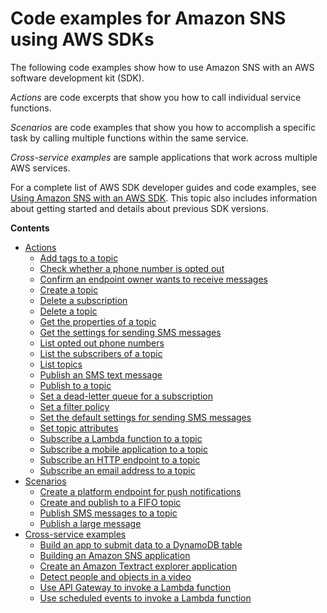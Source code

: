 # Code examples for Amazon SNS using AWS SDKs<a name="service_code_examples"></a>

The following code examples show how to use Amazon SNS with an AWS software development kit \(SDK\)\. 

*Actions* are code excerpts that show you how to call individual service functions\.

*Scenarios* are code examples that show you how to accomplish a specific task by calling multiple functions within the same service\.

*Cross\-service examples* are sample applications that work across multiple AWS services\.

For a complete list of AWS SDK developer guides and code examples, see [Using Amazon SNS with an AWS SDK](sdk-general-information-section.md)\. This topic also includes information about getting started and details about previous SDK versions\.

**Contents**
+ [Actions](service_code_examples_actions.md)
  + [Add tags to a topic](example_sns_TagResource_section.md)
  + [Check whether a phone number is opted out](example_sns_CheckIfPhoneNumberIsOptedOut_section.md)
  + [Confirm an endpoint owner wants to receive messages](example_sns_ConfirmSubscription_section.md)
  + [Create a topic](example_sns_CreateTopic_section.md)
  + [Delete a subscription](example_sns_Unsubscribe_section.md)
  + [Delete a topic](example_sns_DeleteTopic_section.md)
  + [Get the properties of a topic](example_sns_GetTopicAttributes_section.md)
  + [Get the settings for sending SMS messages](example_sns_GetSMSAttributes_section.md)
  + [List opted out phone numbers](example_sns_ListPhoneNumbersOptedOut_section.md)
  + [List the subscribers of a topic](example_sns_ListSubscriptions_section.md)
  + [List topics](example_sns_ListTopics_section.md)
  + [Publish an SMS text message](example_sns_PublishTextSMS_section.md)
  + [Publish to a topic](example_sns_Publish_section.md)
  + [Set a dead\-letter queue for a subscription](example_sns_SetSubscriptionAttributesRedrivePolicy_section.md)
  + [Set a filter policy](example_sns_SetSubscriptionAttributes_section.md)
  + [Set the default settings for sending SMS messages](example_sns_SetSmsAttributes_section.md)
  + [Set topic attributes](example_sns_SetTopicAttributes_section.md)
  + [Subscribe a Lambda function to a topic](example_sns_Subscribe_Lambda_section.md)
  + [Subscribe a mobile application to a topic](example_sns_Subscribe_App_section.md)
  + [Subscribe an HTTP endpoint to a topic](example_sns_Subscribe_HTTP_section.md)
  + [Subscribe an email address to a topic](example_sns_Subscribe_section.md)
+ [Scenarios](service_code_examples_scenarios.md)
  + [Create a platform endpoint for push notifications](example_sns_CreatePlatformEndpoint_section.md)
  + [Create and publish to a FIFO topic](example_sns_PublishFifoTopic_section.md)
  + [Publish SMS messages to a topic](example_sns_UsageSmsTopic_section.md)
  + [Publish a large message](example_sns_PublishLargeMessage_section.md)
+ [Cross\-service examples](service_code_examples_cross-service_examples.md)
  + [Build an app to submit data to a DynamoDB table](example_cross_SubmitDataApp_section.md)
  + [Building an Amazon SNS application](example_cross_SnsPublishSubscription_section.md)
  + [Create an Amazon Textract explorer application](example_cross_TextractExplorer_section.md)
  + [Detect people and objects in a video](example_cross_RekognitionVideoDetection_section.md)
  + [Use API Gateway to invoke a Lambda function](example_cross_LambdaAPIGateway_section.md)
  + [Use scheduled events to invoke a Lambda function](example_cross_LambdaScheduledEvents_section.md)